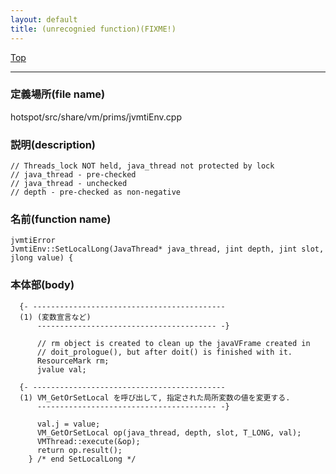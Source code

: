 ```yaml
---
layout: default
title: (unrecognied function)(FIXME!)
---
```

[Top](../index.html)

--- 
### 定義場所(file name)
hotspot/src/share/vm/prims/jvmtiEnv.cpp
### 説明(description)

```
// Threads_lock NOT held, java_thread not protected by lock
// java_thread - pre-checked
// java_thread - unchecked
// depth - pre-checked as non-negative
```

### 名前(function name)
```
jvmtiError
JvmtiEnv::SetLocalLong(JavaThread* java_thread, jint depth, jint slot, jlong value) {
```

### 本体部(body)
```
  {- -------------------------------------------
  (1) (変数宣言など)
      ---------------------------------------- -}

	  // rm object is created to clean up the javaVFrame created in
	  // doit_prologue(), but after doit() is finished with it.
	  ResourceMark rm;
	  jvalue val;

  {- -------------------------------------------
  (1) VM_GetOrSetLocal を呼び出して, 指定された局所変数の値を変更する.
      ---------------------------------------- -}

	  val.j = value;
	  VM_GetOrSetLocal op(java_thread, depth, slot, T_LONG, val);
	  VMThread::execute(&op);
	  return op.result();
	} /* end SetLocalLong */
	
```



